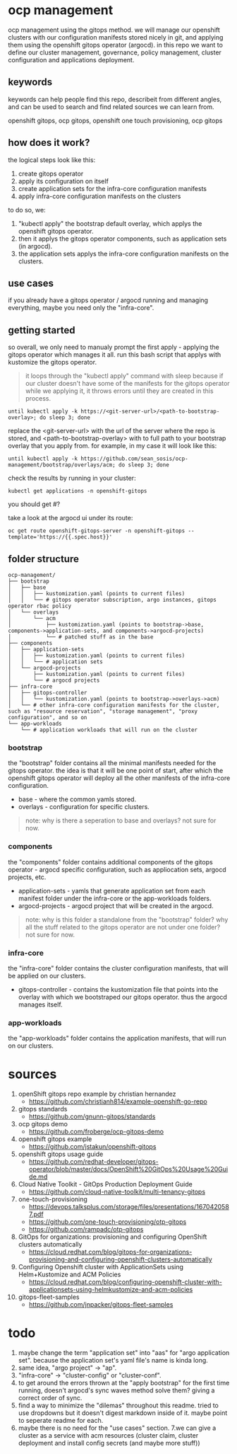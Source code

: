 # ocp management
ocp management using the gitops method. we will manage our openshift clusters with our configuration manifests stored nicely in git, and applying them using the openshift gitops operator (argocd).
in this repo we want to define our cluster management, governance, policy management, cluster configuration and applications deployment.

## keywords
keywords can help people find this repo, describeit from different angles, and can be used to search and find related sources we can learn from.

openshift gitops, ocp gitops, openshift one touch provisioning, ocp gitops

## how does it work?
the logical steps look like this:
1. create gitops operator
2. apply its configuration on itself
3. create application sets for the infra-core configuration manifests
4. apply infra-core configuration manifests on the clusters

to do so, we:
1. "kubectl apply" the bootstrap default overlay, which applys the openshift gitops operator.
2. then it applys the gitops operator components, such as application sets (in argocd).
3. the application sets applys the infra-core configuration manifests on the clusters.

## use cases
if you already have a gitops operator / argocd running and managing everything, maybe you need only the "infra-core".

## getting started
so overall, we only need to manualy prompt the first apply - applying the gitops operator which manages it all.
run this bash script that applys with kustomize the gitops operator. 
> it loops through the "kubectl apply" command with sleep because if our cluster doesn't have some of the manifests for the gitops operator while we applying it, it throws errors until they are created in this process.
```
until kubectl apply -k https://<git-server-url>/<path-to-bootstrap-overlay>; do sleep 3; done
```
replace the \<git-server-url> with the url of the server where the repo is stored, and \<path-to-bootstrap-overlay> with to full path to your bootstrap overlay that you apply from.
for example, in my case it will look like this:
```
until kubectl apply -k https://github.com/sean_sosis/ocp-management/bootstrap/overlays/acm; do sleep 3; done
```

check the results by running in your cluster:
```
kubectl get applications -n openshift-gitops
```
you should get #?

take a look at the argocd ui under its route:
```
oc get route openshift-gitops-server -n openshift-gitops --template='https://{{.spec.host}}'
```

## folder structure
```
ocp-management/
├── bootstrap
│   ├── base
│   │   ├── kustomization.yaml (points to current files)
│   │   └── # gitops operator subscription, argo instances, gitops operator rbac policy
│   └── overlays
│       └── acm
│           ├── kustomization.yaml (points to bootstrap->base, components->application-sets, and components->argocd-projects)
│           └── # patched stuff as in the base
├── components
│   ├── application-sets
│   │   ├── kustomization.yaml (points to current files)
│   │   └── # application sets 
│   └── argocd-projects
│       ├── kustomization.yaml (points to current files)
│       └── # argocd projects
├── infra-core
│   ├── gitops-controller
│   │   └── kustomization.yaml (points to bootstrap->overlays->acm)
│   └── # other infra-core configuration manifests for the cluster, such as "resource reservation", "storage management", "proxy configuration", and so on
└── app-workloads
    └── # application workloads that will run on the cluster
```

### bootstrap
the "bootstrap" folder contains all the minimal manifests needed for the gitops operator.
the idea is that it will be one point of start, after which the openshift gitops operator will deploy all the other manifests of the infra-core configuration.

* base - where the common yamls stored.
* overlays - configuration for specific clusters.
> note: why is there a seperation to base and overlays? not sure for now.

### components
the "components" folder contains additional components of the gitops operator - argocd specific configuration, such as appliocation sets, argocd projects, etc.

* application-sets - yamls that generate application set from each manifest folder under the infra-core or the app-workloads folders.
* argocd-projects - argocd project that will be created in the argocd.
> note: why is this folder a standalone from the "bootstrap" folder? why all the stuff related to the gitops operator are not under one folder? not sure for now.


### infra-core
the "infra-core" folder contains the cluster configuration manifests, that will be applied on our clusters.

* gitops-controller - contains the kustomization file that points into the overlay with which we bootstraped our gitops operator. thus the argocd manages itself.


### app-workloads
the "app-workloads" folder contains the application manifests, that will run on our clusters.


# sources
1. openShift gitops repo example by christian hernandez 
    * https://github.com/christianh814/example-openshift-go-repo
2. gitops standards
    * https://github.com/gnunn-gitops/standards
3. ocp gitops demo
    * https://github.com/froberge/ocp-gitops-demo
4. openshift gitops example
    * https://github.com/jstakun/openshift-gitops
5. openshift gitops usage guide
    * https://github.com/redhat-developer/gitops-operator/blob/master/docs/OpenShift%20GitOps%20Usage%20Guide.md
6. Cloud Native Toolkit - GitOps Production Deployment Guide
    * https://github.com/cloud-native-toolkit/multi-tenancy-gitops
7. one-touch-provisioning
    * https://devops.talksplus.com/storage/files/presentations/1670420587.pdf
    * https://github.com/one-touch-provisioning/otp-gitops
    * https://github.com/rampadc/otp-gitops
8. GitOps for organizations: provisioning and configuring OpenShift clusters automatically
    * https://cloud.redhat.com/blog/gitops-for-organizations-provisioning-and-configuring-openshift-clusters-automatically
9. Configuring Openshift cluster with ApplicationSets using Helm+Kustomize and ACM Policies
    * https://cloud.redhat.com/blog/configuring-openshift-cluster-with-applicationsets-using-helmkustomize-and-acm-policies
10. gitops-fleet-samples
    * https://github.com/jnpacker/gitops-fleet-samples


# todo
1. maybe change the term "application set" into "aas" for "argo application set". because the application set's yaml file's name is kinda long.
2. same idea, "argo project" -> "ap".
3. "infra-core" -> "cluster-config" or "cluster-conf".
4. to get around the errors thrown at the "apply bootstrap" for the first time running, doesn't argocd's sync waves method solve them? giving a correct order of sync.
5. find a way to minimize the "dilemas" throughout this readme. tried to use dropdowns but it doesn't digest markdown inside of it. maybe point to seperate readme for each.
6. maybe there is no need for the "use cases" section.
7.we can give a cluster as a service with acm resources (cluster claim, cluster deployment and install config secrets (and maybe more stuff))